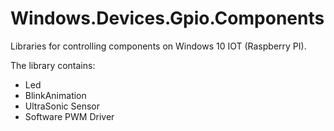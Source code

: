# Windows.Devices.Gpio.Components
Libraries for controlling components on  Windows 10 IOT (Raspberry PI).

The library contains:
* Led
* BlinkAnimation
* UltraSonic Sensor
* Software PWM Driver